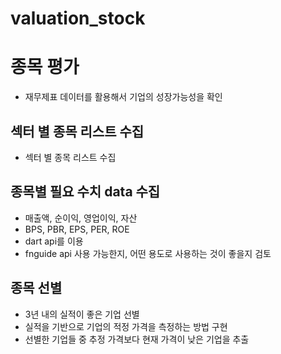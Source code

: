 # valuation_stock

# 종목 평가
 - 재무제표 데이터를 활용해서 기업의 성장가능성을 확인

## 섹터 별 종목 리스트 수집
 - 섹터 별 종목 리스트 수집

## 종목별 필요 수치 data 수집
 - 매출액, 순이익, 영업이익, 자산
 - BPS, PBR, EPS, PER, ROE
 - dart api를 이용
 - fnguide api 사용 가능한지, 어떤 용도로 사용하는 것이 좋을지 검토

## 종목 선별
 - 3년 내의 실적이 좋은 기업 선별
 - 실적을 기반으로 기업의 적정 가격을 측정하는 방법 구현
 - 선별한 기업들 중 추정 가격보다 현재 가격이 낮은 기업을 추출
 
